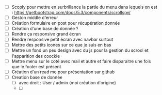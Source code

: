 - [ ] Scoply pour mettre en surbrillance la partie du menu dans lequels on est : https://getbootstrap.com/docs/5.3/components/scrollspy/
- [ ] Geston middle d'erreur
- [ ] Création formulaire en post pour récupération donnée 
- [ ] Création d'une base de donnée ? 
- [ ] Rendre ça responsive grand écran 
- [ ] Rendre responsive petit écran avec navbar surtout 
- [ ] Mettre des petits icones sur ce que je suis en bas
- [ ] Mettre un fond un peu design avec du js pour la gestion du scrool et l'apparition des coockie 
- [ ] Mettre menu sur le coté avec mail et autre et faire disparaitre une fois que le footer est présent 
- [ ] Création d'un read me pour présentation sur github 
- [ ] Creation base de donnée 
  - [ ] avec droit : User / admin (moi création d'origine)
  - [ ]  
